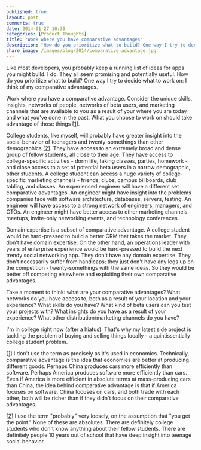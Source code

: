 ```yaml
---
published: true
layout: post
comments: true
date: 2014-01-27 10:30
categories: [Product Thoughts]
title: "Work where you have comparative advantages"
description: "How do you prioritize what to build? One way I try to decide what to work on: I think of my comparative advantages."
share_image: /images/blog/2014/comparative-advantage.jpg
---
```


<div class="article-cover" style="background-image: url('/images/blog/2014/comparative-advantage.jpg')"></div>

Like most developers, you probably keep a running list of ideas for apps you might build. I do. They all seem promising and potentially useful. How do you prioritize what to build? One way I try to decide what to work on: I think of my comparative advantages.

<!-- more -->

Work where you have a comparative advantage. Consider the unique skills, insights, networks of people, networks of beta users, and marketing channels that are available to you as a result of your where you are today and what you've done in the past. What you choose to work on should take advantage of those things <a name="1-back" href="#1">[1]</a>.

College students, like myself, will probably have greater insight into the social behavior of teenagers and twenty-somethings than other demographics <a name="2-back" href="#2">[2]</a>. They have access to an extremely broad and dense group of fellow students, all close to their age. They have access to college-specific activities - dorm life, taking classes, parties, homework - and close access to a set of potential beta users in a narrow demographic, other students. A college student can access a huge variety of college-specific marketing channels - friends, clubs, campus billboards, club tabling, and classes. An experienced engineer will have a different set comparative advantages. An engineer might have insight into the problems companies face with software architecture, databases, servers, testing. An engineer will have access to a strong network of engineers, managers, and CTOs. An engineer might have better access to other marketing channels - meetups, invite-only networking events, and technology conferences.

Domain expertise is a subset of comparative advantage. A college student would be hard-pressed to build a better CRM that takes the market. They don't have domain expertise. On the other hand, an operations leader with years of enterprise experience would be hard-pressed to build the next trendy social networking app. They don't have any domain expertise. They don't necessarily suffer from handicaps; they just don't have any legs up on the competition - twenty-somethings with the same ideas. So they would be better off competing elsewhere and exploiting their own comparative advantages.

Take a moment to think: what are your comparative advantages? What networks do you have access to, both as a result of your location and your experience? What skills do you have? What kind of beta users can you test your projects with? What insights do you have as a result of your experience? What other distribution/marketing channels do you have?

I'm in college right now (after a hiatus). That's why my latest side project is tackling the problem of buying and selling things locally - a quintissentially college student problem.

<a name="1" href="#1-back">[1]</a> I don't use the term as precisely as it's used in economics. Technically, comparative advantage is the idea that economies are better at producing different goods. Perhaps China produces cars more efficiently than software. Perhaps America produces software more efficiently than cars. Even if America is more efficient in absolute terms at mass-producing cars than China, the idea behind comparative advantage is that if America focuses on software, China focuses on cars, and both trade with each other, both will be richer than if they didn't focus on their comparative advantages.

<a name="2" href="#2-back">[2]</a> I use the term "probably" very loosely, on the assumption that "you get the point." None of these are absolutes. There are definitely college students who don't know anything about their fellow students. There are definitely people 10 years out of school that have deep insight into teenage social behavior.